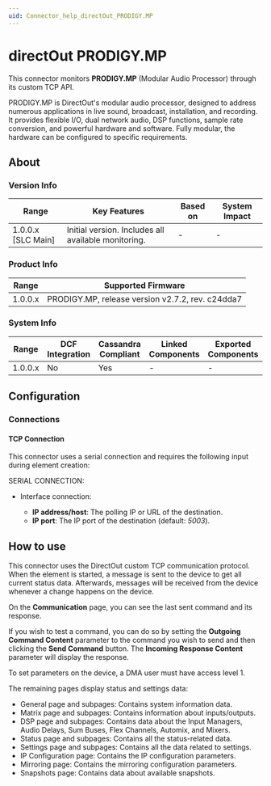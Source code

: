 ```yaml
---
uid: Connector_help_directOut_PRODIGY.MP
---
```


# directOut PRODIGY.MP

This connector monitors **PRODIGY.MP** (Modular Audio Processor) through its custom TCP API.

PRODIGY.MP is DirectOut's modular audio processor, designed to address numerous applications in live sound, broadcast, installation, and recording. It provides flexible I/O, dual network audio, DSP functions, sample rate conversion, and powerful hardware and software. Fully modular, the hardware can be configured to specific requirements.

## About

### Version Info

| Range              | Key Features                                        | Based on | System Impact |
|--------------------|-----------------------------------------------------|----------|---------------|
| 1.0.0.x [SLC Main] | Initial version. Includes all available monitoring. | -        | -             |

### Product Info

| Range     | Supported Firmware                                |
|-----------|---------------------------------------------------|
| 1.0.0.x   | PRODIGY.MP, release version v2.7.2, rev. c24dda7  |

### System Info

| Range     | DCF Integration     | Cassandra Compliant     | Linked Components     | Exported Components     |
|-----------|---------------------|-------------------------|-----------------------|-------------------------|
| 1.0.0.x   | No                  | Yes                     | -                     | -                       |

## Configuration

### Connections

#### TCP Connection

This connector uses a serial connection and requires the following input during element creation:

SERIAL CONNECTION:

- Interface connection:

  - **IP address/host**: The polling IP or URL of the destination.
  - **IP port**: The IP port of the destination (default: *5003*).

## How to use

This connector uses the DirectOut custom TCP communication protocol. When the element is started, a message is sent to the device to get all current status data. Afterwards, messages will be received from the device whenever a change happens on the device.

On the **Communication** page, you can see the last sent command and its response.

If you wish to test a command, you can do so by setting the **Outgoing Command Content** parameter to the command you wish to send and then clicking the **Send Command** button. The **Incoming Response Content** parameter will display the response.

To set parameters on the device, a DMA user must have access level 1.

The remaining pages display status and settings data:

- General page and subpages: Contains system information data.
- Matrix page and subpages: Contains information about inputs/outputs.
- DSP page and subpages: Contains data about the Input Managers, Audio Delays, Sum Buses, Flex Channels, Automix, and Mixers.
- Status page and subpages: Contains all the status-related data.
- Settings page and subpages: Contains all the data related to settings.
- IP Configuration page: Contains the IP configuration parameters.
- Mirroring page: Contains the mirroring configuration parameters.
- Snapshots page: Contains data about available snapshots.
